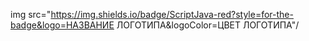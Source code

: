 
img src="https://img.shields.io/badge/ScriptJava-red?style=for-the-badge&logo=НАЗВАНИЕ ЛОГОТИПА&logoColor=ЦВЕТ ЛОГОТИПА"/
